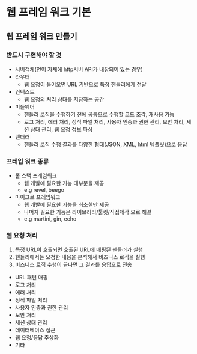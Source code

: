 # 웹 프레임 워크 기본

## 웹 프레임 워크 만들기

### 반드시 구현해야 할 것

- 서버객체(언어 자체에 http서버 API가 내장되어 있는 경우)
- 라우터
  - 웹 요청이 들어오면 URL 기반으로 특정 핸들러에게 전달
- 컨텍스트
  - 웹 요청의 처리 상태를 저장하는 공간
- 미들웨어
  - 핸들러 로직을 수행하기 전에 공통으로 수행할 코드 조각, 재사용 가능
  - 로그 처리, 에러 처리, 정적 파일 처리, 사용자 인증과 권한 관리, 보안 처리, 세션 상태 관리, 웹 요청 정보 파싱
- 렌더러
  - 핸들러 로직 수행 결과를 다양한 형태(JSON, XML, html 템플릿)으로 응답

### 프레임 워크 종류

- 풀 스택 프레임워크
  - 웹 개발에 필요한 기능 대부분을 제공
  - e.g revel, beego
- 마이크로 프레임워크
  - 웹 개발에 필요한 기능을 최소한만 제공
  - 나머지 필요한 기능은 라이브러리/툴킷/직접제작 으로 해결
  - e.g martini, gin, echo

### 웹 요청 처리

1. 특정 URL이 호출되면 호출된 URL에 매핑된 핸들러가 실행
2. 핸들러에서는 요청한 내용을 분석해서 비즈니스 로직을 실행
3. 비즈니스 로직 수행이 끝나면 그 결과를 응답으로 전송

- URL 패턴 매핑
- 로그 처리
- 에러 처리
- 정적 파일 처리
- 사용자 인증과 권한 관리
- 보안 처리
- 세션 상태 관리
- 데이터베이스 접근
- 웹 요청/응답 추상화
- 기타
